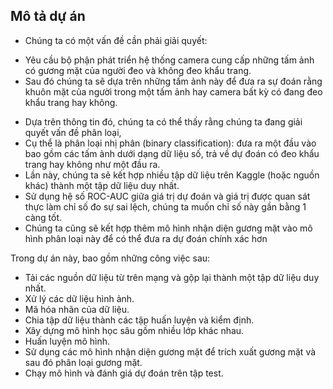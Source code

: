 ## Mô tả dự án
* Chúng ta có một vấn đề cần phải giải quyết: 
+ Yêu cầu bộ phận phát triển hệ thống camera cung cấp những tấm ảnh có gương mặt của người đeo và không đeo khẩu trang. 
+ Sau đó chúng ta sẽ dựa trên những tấm ảnh này để đưa ra sự đoán rằng khuôn mặt của người trong một tấm ảnh hay camera bất kỳ có đang đeo khẩu trang hay không.

* Dựa trên thông tin đó, chúng ta có thể thấy rằng chúng ta đang giải quyết vấn đề phân loại, 
* Cụ thể là phân loại nhị phân (binary classification): đưa ra một đầu vào bao gồm các tấm ảnh dưới dạng dữ liệu số, trả về dự đoán có đeo khẩu trang hay không như một đầu ra. 
* Lần này, chúng ta sẽ kết hợp nhiều tập dữ liệu trên Kaggle (hoặc nguồn khác) thành một tập dữ liệu duy nhất. 
* Sử dụng hệ số ROC-AUC giữa giá trị dự đoán và giá trị được quan sát thực làm chỉ số đo sự sai lệch, chúng ta muốn chỉ số này gần bằng 1 càng tốt. 
* Chúng ta cũng sẽ kết hợp thêm mô hình nhận diện gương mặt vào mô hình phân loại này để có thể đưa ra dự đoán chính xác hơn

Trong dự án này, bao gồm những công việc sau:
* Tải các nguồn dữ liệu từ trên mạng và gộp lại thành một tập dữ liệu duy nhất.
* Xử lý các dữ liệu hình ảnh.
* Mã hóa nhãn của dữ liệu.
* Chia tập dữ liệu thành các tập huấn luyện và kiểm định.
* Xây dựng mô hình học sâu gồm nhiều lớp khác nhau.
* Huấn luyện mô hình.
* Sử dụng các mô hình nhận diện gương mặt để trích xuất gương mặt và sau đó phân loại gương mặt.
* Chạy mô hình và đánh giá dự đoán trên tập test.
